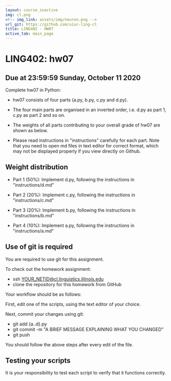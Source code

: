```yaml
---
layout: course_inactive
img: cl.png
<!-- img_link: assets/img/neuron.png -->
url_git: https://github.com/uiuc-ling-cl
title: LING402 - HW07
active_tab: main_page 
---
```


# LING402: hw07
## Due at 23:59:59 Sunday, October 11 2020


Complete hw07 in Python:

* hw07 consists of four parts (a.py, b.py, c.py and d.py).

* The four main parts are organised in an inverted order, i.e. d.py as part 1, c.py as part 2 and so on.

* The weights of all parts contributing to your overall grade of hw07 are shown as below. 

* Please read instructions in "instructions" carefully for each part. Note that you need to open md files in text editor for correct format, which may not be displayed properly if you view directly on Github.



Weight distribution
-------------------

* Part 1 (50%): Implement d.py, following the instructions in "instructions/d.md"


* Part 2 (20%): Implement c.py, following the instructions in "instructions/c.md"


* Part 3 (20%): Implement b.py, following the instructions in "instructions/b.md"


* Part 4 (10%): Implement a.py, following the instructions in "instructions/a.md"



Use of git is required
----------------------

You are required to use git for this assignment.

To check out the homework assignment:

* ssh YOUR_NETID@cl.linguistics.illinois.edu
* clone the repository for this homework from GitHub

Your workflow should be as follows:

First, edit one of the scripts, using the text editor of your choice.

Next, commit your changes using git:

* git add {a..d}.py
* git commit -m "A BRIEF MESSAGE EXPLAINING WHAT YOU CHANGED"
* git push

You should follow the above steps after every edit of the file. 


Testing your scripts
--------------------

It is your responsibility to test each script to verify that it functions correctly.


